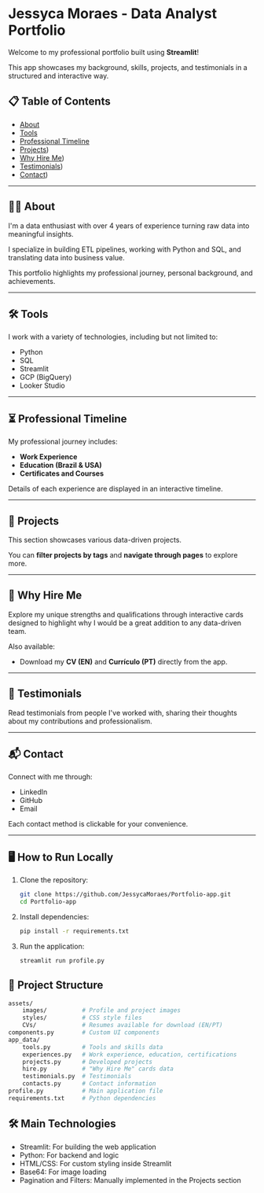 # Jessyca Moraes - Data Analyst Portfolio

Welcome to my professional portfolio built using **Streamlit**!

This app showcases my background, skills, projects, and testimonials in a structured and interactive way.

## 📋 Table of Contents
- [About](https://portfolio-app-jessyca-moraes.streamlit.app/~/+/?#b05cae33)
- [Tools](https://portfolio-app-jessyca-moraes.streamlit.app/~/+/?#8eb6cf46)
- [Professional Timeline](https://portfolio-app-jessyca-moraes.streamlit.app/~/+/?#6cc527e9)
- [Projects](https://portfolio-app-jessyca-moraes.streamlit.app/~/+/?#91d9067a))
- [Why Hire Me](https://portfolio-app-jessyca-moraes.streamlit.app/~/+/?#3e7f1dcf))
- [Testimonials](https://portfolio-app-jessyca-moraes.streamlit.app/~/+/?#4fa4b0f1))
- [Contact](https://portfolio-app-jessyca-moraes.streamlit.app/~/+/?#c7e0b39f))

---

## 👩‍💻 About

I'm a data enthusiast with over 4 years of experience turning raw data into meaningful insights.

I specialize in building ETL pipelines, working with Python and SQL, and translating data into business value.

This portfolio highlights my professional journey, personal background, and achievements.

---

## 🛠️ Tools

I work with a variety of technologies, including but not limited to:

- Python
- SQL
- Streamlit
- GCP (BigQuery)
- Looker Studio

---

## ⏳ Professional Timeline

My professional journey includes:

- **Work Experience**
- **Education (Brazil & USA)**
- **Certificates and Courses**

Details of each experience are displayed in an interactive timeline.

---

## 📂 Projects

This section showcases various data-driven projects.

You can **filter projects by tags** and **navigate through pages** to explore more.

---

## 💼 Why Hire Me

Explore my unique strengths and qualifications through interactive cards designed to highlight why I would be a great addition to any data-driven team.

Also available:
- Download my **CV (EN)** and **Currículo (PT)** directly from the app.

---

## 💬 Testimonials

Read testimonials from people I've worked with, sharing their thoughts about my contributions and professionalism.

---

## 📬 Contact

Connect with me through:

- LinkedIn
- GitHub
- Email

Each contact method is clickable for your convenience.

---

## 🖥️ How to Run Locally

1. Clone the repository:
   ```bash
   git clone https://github.com/JessycaMoraes/Portfolio-app.git
   cd Portfolio-app
   ```

2. Install dependencies:
   ```bash
   pip install -r requirements.txt
   ```

3. Run the application:
   ```bash
   streamlit run profile.py
   ```

## 📂 Project Structure
```bash
assets/
    images/          # Profile and project images
    styles/          # CSS style files
    CVs/             # Resumes available for download (EN/PT)
components.py        # Custom UI components
app_data/
    tools.py         # Tools and skills data
    experiences.py   # Work experience, education, certifications
    projects.py      # Developed projects
    hire.py          # "Why Hire Me" cards data
    testimonials.py  # Testimonials
    contacts.py      # Contact information
profile.py           # Main application file
requirements.txt     # Python dependencies
```

## 🛠️ Main Technologies
- Streamlit: For building the web application
- Python: For backend and logic
- HTML/CSS: For custom styling inside Streamlit
- Base64: For image loading
- Pagination and Filters: Manually implemented in the Projects section
